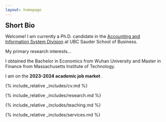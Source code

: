 ```yaml
---
layout: homepage
---
```


<h2 id="bio" style="margin: 2px 0px 0px;">  Short Bio</h2>

Welcome! I am currently a Ph.D. candidate in the [Accounting and Information System Division](https://www.sauder.ubc.ca/thought-leadership/divisions/accounting-information-systems) at UBC Sauder School of Business.  

My primary research interests...

I obtained the Bachelor in Economics from Wuhan University and Master in Finance from Massachusetts Institute of Technology.

I am on the <strong >2023-2024 academic job market </strong>.

 
 
{% include_relative _includes/cv.md %}
 
{% include_relative _includes/research.md %}
 
{% include_relative _includes/teaching.md %} 
 
{% include_relative _includes/services.md %}
